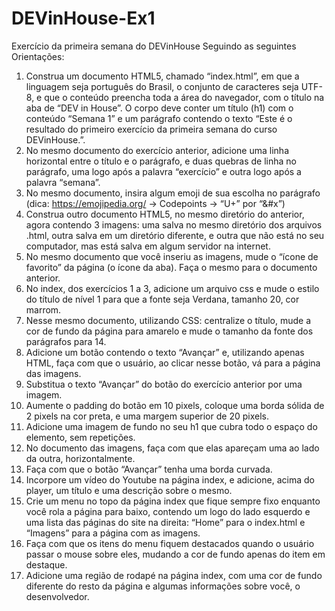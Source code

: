 # DEVinHouse-Ex1
Exercício da primeira semana do DEVinHouse Seguindo as seguintes Orientações:

1) Construa um documento HTML5, chamado “index.html”, em que a linguagem seja
português do Brasil, o conjunto de caracteres seja UTF-8, e que o conteúdo
preencha toda a área do navegador, com o título na aba de “DEV in House”. O corpo
deve conter um título (h1) com o conteúdo “Semana 1” e um parágrafo contendo o
texto “Este é o resultado do primeiro exercício da primeira semana do curso
DEVinHouse.”.
2) No mesmo documento do exercício anterior, adicione uma linha horizontal entre o
título e o parágrafo, e duas quebras de linha no parágrafo, uma logo após a palavra
“exercício” e outra logo após a palavra “semana”.
3) No mesmo documento, insira algum emoji de sua escolha no parágrafo (dica:
https://emojipedia.org/ -> Codepoints -> “U+” por “&#x”)
4) Construa outro documento HTML5, no mesmo diretório do anterior, agora contendo
3 imagens: uma salva no mesmo diretório dos arquivos .html, outra salva em um
diretório diferente, e outra que não está no seu computador, mas está salva em
algum servidor na internet.
5) No mesmo documento que você inseriu as imagens, mude o “ícone de favorito” da
página (o ícone da aba). Faça o mesmo para o documento anterior.
6) No index, dos exercícios 1 a 3, adicione um arquivo css e mude o estilo do título de
nível 1 para que a fonte seja Verdana, tamanho 20, cor marrom.
7) Nesse mesmo documento, utilizando CSS: centralize o título, mude a cor de fundo
da página para amarelo e mude o tamanho da fonte dos parágrafos para 14.
8) Adicione um botão contendo o texto “Avançar” e, utilizando apenas HTML, faça com
que o usuário, ao clicar nesse botão, vá para a página das imagens.
9) Substitua o texto “Avançar” do botão do exercício anterior por uma imagem.
10) Aumente o padding do botão em 10 pixels, coloque uma borda sólida de 2 pixels na
cor preta, e uma margem superior de 20 pixels.
11) Adicione uma imagem de fundo no seu h1 que cubra todo o espaço do elemento,
sem repetições.
12) No documento das imagens, faça com que elas apareçam uma ao lado da outra,
horizontalmente.
13) Faça com que o botão “Avançar” tenha uma borda curvada.
14) Incorpore um vídeo do Youtube na página index, e adicione, acima do player, um
título e uma descrição sobre o mesmo.
15) Crie um menu no topo da página index que fique sempre fixo enquanto você rola a
página para baixo, contendo um logo do lado esquerdo e uma lista das páginas do
site na direita: “Home” para o index.html e “Imagens” para a página com as imagens.
16) Faça com que os itens do menu fiquem destacados quando o usuário passar o
mouse sobre eles, mudando a cor de fundo apenas do item em destaque.
17) Adicione uma região de rodapé na página index, com uma cor de fundo diferente do
resto da página e algumas informações sobre você, o desenvolvedor.
